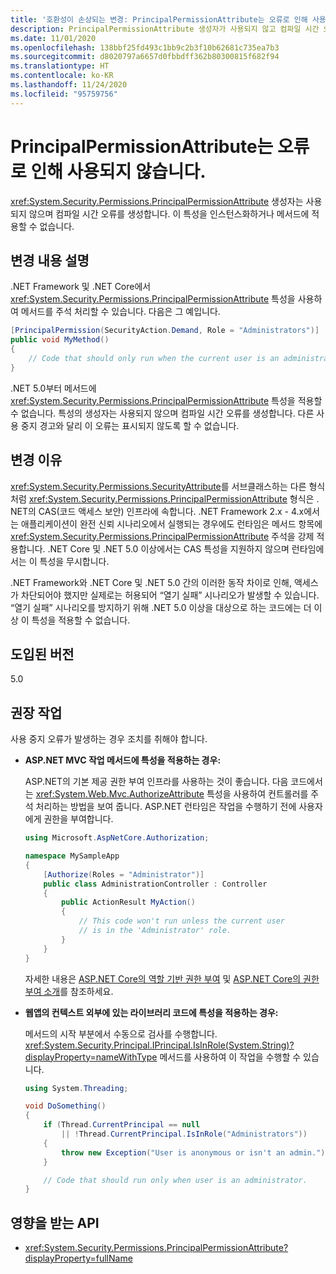 ```yaml
---
title: '호환성이 손상되는 변경: PrincipalPermissionAttribute는 오류로 인해 사용되지 않습니다.'
description: PrincipalPermissionAttribute 생성자가 사용되지 않고 컴파일 시간 오류를 생성하는 핵심 .NET 라이브러리의 .NET 5.0 호환성이 손상되는 변경에 대해 알아봅니다.
ms.date: 11/01/2020
ms.openlocfilehash: 138bbf25fd493c1bb9c2b3f10b62681c735ea7b3
ms.sourcegitcommit: d8020797a6657d0fbbdff362b80300815f682f94
ms.translationtype: HT
ms.contentlocale: ko-KR
ms.lasthandoff: 11/24/2020
ms.locfileid: "95759756"
---
```

# <a name="principalpermissionattribute-is-obsolete-as-error"></a>PrincipalPermissionAttribute는 오류로 인해 사용되지 않습니다.

<xref:System.Security.Permissions.PrincipalPermissionAttribute> 생성자는 사용되지 않으며 컴파일 시간 오류를 생성합니다. 이 특성을 인스턴스화하거나 메서드에 적용할 수 없습니다.

## <a name="change-description"></a>변경 내용 설명

.NET Framework 및 .NET Core에서 <xref:System.Security.Permissions.PrincipalPermissionAttribute> 특성을 사용하여 메서드를 주석 처리할 수 있습니다. 다음은 그 예입니다.

```csharp
[PrincipalPermission(SecurityAction.Demand, Role = "Administrators")]
public void MyMethod()
{
    // Code that should only run when the current user is an administrator.
}
```

.NET 5.0부터 메서드에 <xref:System.Security.Permissions.PrincipalPermissionAttribute> 특성을 적용할 수 없습니다. 특성의 생성자는 사용되지 않으며 컴파일 시간 오류를 생성합니다. 다른 사용 중지 경고와 달리 이 오류는 표시되지 않도록 할 수 없습니다.

## <a name="reason-for-change"></a>변경 이유

<xref:System.Security.Permissions.SecurityAttribute>를 서브클래스하는 다른 형식처럼 <xref:System.Security.Permissions.PrincipalPermissionAttribute> 형식은 . NET의 CAS(코드 액세스 보안) 인프라에 속합니다. .NET Framework 2.x - 4.x에서는 애플리케이션이 완전 신뢰 시나리오에서 실행되는 경우에도 런타임은 메서드 항목에 <xref:System.Security.Permissions.PrincipalPermissionAttribute> 주석을 강제 적용합니다. .NET Core 및 .NET 5.0 이상에서는 CAS 특성을 지원하지 않으며 런타임에서는 이 특성을 무시합니다.

.NET Framework와 .NET Core 및 .NET 5.0 간의 이러한 동작 차이로 인해, 액세스가 차단되어야 했지만 실제로는 허용되어 “열기 실패” 시나리오가 발생할 수 있습니다. “열기 실패” 시나리오를 방지하기 위해 .NET 5.0 이상을 대상으로 하는 코드에는 더 이상 이 특성을 적용할 수 없습니다.

## <a name="version-introduced"></a>도입된 버전

5.0

## <a name=""></a><a id="permission-action">권장 작업</a>

사용 중지 오류가 발생하는 경우 조치를 취해야 합니다.

- **ASP.NET MVC 작업 메서드에 특성을 적용하는 경우:**

  ASP.NET의 기본 제공 권한 부여 인프라를 사용하는 것이 좋습니다. 다음 코드에서는 <xref:System.Web.Mvc.AuthorizeAttribute> 특성을 사용하여 컨트롤러를 주석 처리하는 방법을 보여 줍니다. ASP.NET 런타임은 작업을 수행하기 전에 사용자에게 권한을 부여합니다.

  ```csharp
  using Microsoft.AspNetCore.Authorization;

  namespace MySampleApp
  {
      [Authorize(Roles = "Administrator")]
      public class AdministrationController : Controller
      {
          public ActionResult MyAction()
          {
              // This code won't run unless the current user
              // is in the 'Administrator' role.
          }
      }
  }
  ```

  자세한 내용은 [ASP.NET Core의 역할 기반 권한 부여](/aspnet/core/security/authorization/roles) 및 [ASP.NET Core의 권한 부여 소개](/aspnet/core/security/authorization/introduction)를 참조하세요.

- **웹앱의 컨텍스트 외부에 있는 라이브러리 코드에 특성을 적용하는 경우:**

  메서드의 시작 부분에서 수동으로 검사를 수행합니다. <xref:System.Security.Principal.IPrincipal.IsInRole(System.String)?displayProperty=nameWithType> 메서드를 사용하여 이 작업을 수행할 수 있습니다.

  ```csharp
  using System.Threading;

  void DoSomething()
  {
      if (Thread.CurrentPrincipal == null
          || !Thread.CurrentPrincipal.IsInRole("Administrators"))
      {
          throw new Exception("User is anonymous or isn't an admin.");
      }

      // Code that should run only when user is an administrator.
  }
  ```

## <a name="affected-apis"></a>영향을 받는 API

- <xref:System.Security.Permissions.PrincipalPermissionAttribute?displayProperty=fullName>

<!--

#### Category

- Core .NET libraries
- Security

### Affected APIs

- `T:System.Security.Permissions.PrincipalPermissionAttribute`

-->
